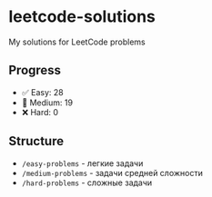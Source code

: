 # leetcode-solutions
My solutions for LeetCode problems

## Progress
- ✅ Easy: 28
- 🔄 Medium: 19  
- ❌ Hard: 0

## Structure
- `/easy-problems` - легкие задачи
- `/medium-problems` - задачи средней сложности  
- `/hard-problems` - сложные задачи

